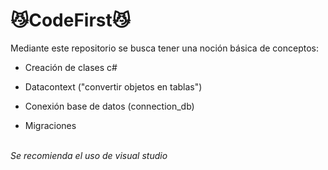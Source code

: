 # 😼CodeFirst😼
 Mediante este repositorio se busca tener una noción básica de conceptos:
 
 * Creación de clases c#
 
 * Datacontext ("convertir objetos en tablas")
 
 * Conexión base de datos (connection_db)
 
 * Migraciones
<br></br>

_Se recomienda el uso de visual studio_
